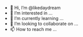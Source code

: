 - 👋 Hi, I’m @likedaydream
- 👀 I’m interested in ...
- 🌱 I’m currently learning ...
- 💞️ I’m looking to collaborate on ...
- 📫 How to reach me ...

<!---
likedaydream/likedaydream is a ✨ special ✨ repository because its `README.md` (this file) appears on your GitHub profile.
You can click the Preview link to take a look at your changes.
--->
